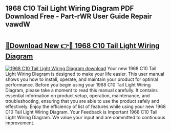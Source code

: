 ## 1968 C10 Tail Light Wiring Diagram PDF Download Free - Part-rWR User Guide Repair vawdW

# <h2><a href="http://dfoyi4.blite.top/?on=1968+C10+Tail+Light+Wiring+Diagram">🔗Download New 👉🔴 1968 C10 Tail Light Wiring Diagram</a></h2>

[![1968 C10 Tail Light Wiring Diagram download](https://i.imgur.com/lujVjoI.png)](http://dfoyi4.blite.top/?on=1968+C10+Tail+Light+Wiring+Diagram)
Your new 1968 C10 Tail Light Wiring Diagram is designed to make your life easier. This user manual shows you how to install, operate, and maintain your product for optimal performance. Before you begin using your 1968 C10 Tail Light Wiring Diagram, please take a moment to read this manual carefully. It contains essential information on product setup, operation, maintenance, and troubleshooting, ensuring that you are able to use the product safely and effectively. Enjoy the efficiency of list of features while using your new 1968 C10 Tail Light Wiring Diagram. Your Feedback is Important 1968 C10 Tail Light Wiring Diagram. We value your input and are committed to continuous improvement.
